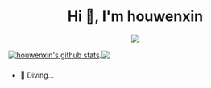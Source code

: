 <h1 align="center">Hi 👋, I'm houwenxin</h1>

<p align="center"> 
  <img src="https://profile-counter.glitch.me/houwenxin/count.svg" />
</p>

<a href="https://github.com/houwenxin">
  <img align="center" src="https://github-readme-stats-teal.vercel.app/api?username=houwenxin&show_icons=truet&include_all_commits=True&hide=contribs" alt="houwenxin's github stats" />
</a>

<a href="https://github.com/houwenxin">
  <!-- Change the `github-readme-stats.anuraghazra1.vercel.app` to `github-readme-stats.vercel.app`  -->
  <img align="center" src="https://github-readme-stats-teal.vercel.app/api/top-langs/?username=houwenxin&layout=compact" />
</a>

###

- 🔭 Diving...

<!-- - 😄 Hi there, this is Wenxin Hou. I am a final-year Master student at Tokyo Institute of Technology (Tokyo Tech).
- 🔭 My research interest includes speech processing (speech recognition & synthesis, sound anomaly detection, spoken language acquisition), transfer learning and its applications in speech processing.
- 🌱 I am also interested in NLP field, like representation learning, and neural machinie translation!
- 👯 I am open to collaboration, feel free to contact me via Email (👈)!
- ⚡ Please check my [homepage](https://houwenxin.github.io) for my CV and latest update!
 -->


<!--
**houwenxin/houwenxin** is a ✨ _special_ ✨ repository because its `README.md` (this file) appears on your GitHub profile.

Here are some ideas to get you started:

- 🔭 I’m currently working on ...
- 🌱 I’m currently learning ...
- 👯 I’m looking to collaborate on ...
- 🤔 I’m looking for help with ...
- 💬 Ask me about ...
- 📫 How to reach me: ...
- 😄 Pronouns: ...
- ⚡ Fun fact: ...
-->
